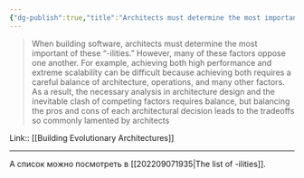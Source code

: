 ```yaml
---
{"dg-publish":true,"title":"Architects must determine the most important -ilities.","tags":["quotes"],"date":"2022-09-02T22:21:45+03:00","modified_at":"2023-05-14T14:20:55+04:00","alias":"Architects must determine the most important -ilities.","permalink":"/quotes/202209022221/","dgPassFrontmatter":true}
---
```



> When building software, architects must determine the most important of these “-ilities.” However, many of these factors oppose one another. For example, achieving both high performance and extreme scalability can be difficult because achieving both requires a careful balance of architecture, operations, and many other factors. As a result, the necessary analysis in architecture design and the inevitable clash of competing factors requires balance, but balancing the pros and cons of each architectural decision leads to the tradeoffs so commonly lamented by architects

Link:: [[Building Evolutionary Architectures]]

---

А список можно посмотреть в [[202209071935|The list of -ilities]].
